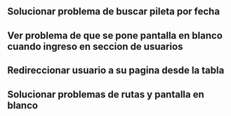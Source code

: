 ## Solucionar problema de buscar pileta por fecha

## Ver problema de que se pone pantalla en blanco cuando ingreso en seccion de usuarios

## Redireccionar usuario a su pagina desde la tabla

## Solucionar problemas de rutas y pantalla en blanco